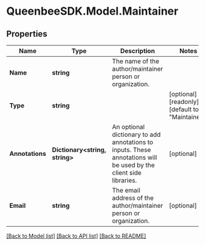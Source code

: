 
# QueenbeeSDK.Model.Maintainer

## Properties

Name | Type | Description | Notes
------------ | ------------- | ------------- | -------------
**Name** | **string** | The name of the author/maintainer person or organization. | 
**Type** | **string** |  | [optional] [readonly] [default to "Maintainer"]
**Annotations** | **Dictionary&lt;string, string&gt;** | An optional dictionary to add annotations to inputs. These annotations will be used by the client side libraries. | [optional] 
**Email** | **string** | The email address of the author/maintainer person or organization. | [optional] 

[[Back to Model list]](../README.md#documentation-for-models)
[[Back to API list]](../README.md#documentation-for-api-endpoints)
[[Back to README]](../README.md)

